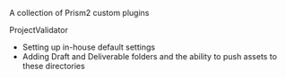 A collection of Prism2 custom plugins


ProjectValidator
* Setting up in-house default settings
* Adding Draft and Deliverable folders and the ability to push assets to these directories